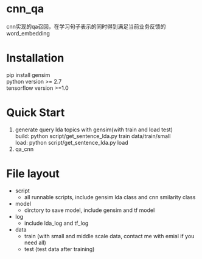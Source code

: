# cnn_qa
cnn实现的qa召回，在学习句子表示的同时得到满足当前业务反馈的word_embedding
# Installation
  pip install gensim  
  python version >= 2.7  
  tensorflow version >=1.0  
# Quick Start 
  1. generate query lda topics with gensim(with train and load test)  
     build: python script/get_sentence_lda.py train data/train/small  
	 load: python script/get_sentence_lda.py load  
  2. qa\_cnn  

# File layout
  * script  
	- all runnable scripts, include gensim lda class and cnn smilarity class
  * model
    - dirctory to save model, include gensim and tf model
  * log
    - include lda\_log and tf_log 
  * data
    - train (with small and middle scale data, contact me with emial if you need all)
	- test (test data after training)
